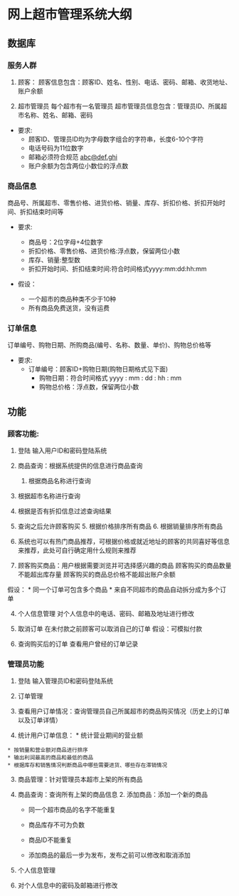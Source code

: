 # 网上超市管理系统大纲
## 数据库
### 服务人群
1. 顾客：
顾客信息包含：顾客ID、姓名、性别、电话、密码、邮箱、收货地址、账户余额

2. 超市管理员
每个超市有一名管理员
超市管理员信息包含：管理员ID、所属超市名称、姓名、邮箱、密码

* 要求:
  * 顾客ID、管理员ID均为字母数字组合的字符串，长度6-10个字符
  * 电话号码为11位数字
  * 邮箱必须符合规范 abc@def.ghi
  * 账户余额为包含两位小数位的浮点数

### 商品信息
商品号、所属超市、零售价格、进货价格、销量、库存、折扣价格、折扣开始时间、折扣结束时间等

* 要求:
  * 商品号：2位字母+4位数字
  * 折扣价格、零售价格、进货价格:浮点数，保留两位小数
  * 库存、销量:整型数
  * 折扣开始时间、折扣结束时间:符合时间格式yyyy:mm:dd:hh:mm

* 假设：
	* 一个超市的商品种类不少于10种
	* 所有商品免费送货，没有运费

### 订单信息
订单编号、购物日期、所购商品(编号、名称、数量、单价)、购物总价格等

* 要求:
  * 订单编号：顾客ID+购物日期(购物日期格式见下面)
	* 购物日期：符合时间格式 yyyy : mm : dd : hh : mm
	* 购物总价格：浮点数，保留两位小数

## 功能
### 顾客功能:
1. 登陆
输入用户ID和密码登陆系统
2. 商品查询：根据系统提供的信息进行商品查询
	1. 根据商品名称进行查询
  2. 根据超市名称进行查询
  3. 根据是否有折扣信息过滤查询结果
  4. 查询之后允许顾客购买
	5. 根据价格排序所有商品
	6. 根据销量排序所有商品
  7. 系统也可以有热门商品推荐，可根据价格或就近地址的顾客的共同喜好等信息来推荐，此处可自行确定用什么规则来推荐

3. 顾客购买商品：用户根据需要浏览并可选择感兴趣的商品
顾客购买的商品数量不能超出库存量顾客购买的商品总价格不能超出账户余额
假设：
	* 同一个订单可包含多个商品
	* 来自不同超市的商品自动拆分成为多个订单

4. 个人信息管理对个人信息中的电话、密码、邮箱及地址进行修改5. 取消订单在未付款之前顾客可以取消自己的订单
假设：可模拟付款6. 查询购买后的订单查看用户曾经的订单记录

### 管理员功能
1. 登陆
输入管理员ID和密码登陆系统

2. 订单管理
  1. 查看用户订单情况：查询管理员自己所属超市的商品购买情况（历史上的订单以及订单详情）

  2. 统计用户订单信息：
    * 统计营业期间的营业额		
    * 按销量和营业额对商品进行排序
    * 输出利润最高的商品和最低的商品
    * 根据库存和销售情况判断商品中哪些需要进货、哪些存在滞销情况

3. 商品管理：针对管理员本超市上架的所有商品
  1. 商品查询：查询所有上架的商品信息
	2. 添加商品：添加一个新的商品		
      * 同一个超市商品的名字不能重复		
      * 商品库存不可为负数		
      * 商品ID不能重复		
      * 添加商品的最后一步为发布，发布之前可以修改和取消添加

4. 个人信息管理

5. 对个人信息中的密码及邮箱进行修改
